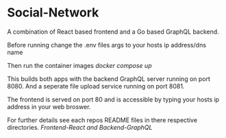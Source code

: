 # Social-Network

A combination of React based frontend and a Go based GraphQL backend.

Before running change the .env files args to your hosts ip address/dns name

Then run the container images *docker compose up*

This builds both apps with the backend GraphQL server running on port 8080. And a seperate file upload service running on port 8081. 

The frontend is served on port 80 and is accessible by typing your hosts ip address in your web broswer.

For further details see each repos README files in there respective directories. *Frontend-React and Backend-GraphQL*